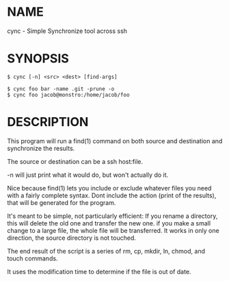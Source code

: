 NAME
====

cync - Simple Synchronize tool across ssh

SYNOPSIS
========

    $ cync [-n] <src> <dest> [find-args]

    $ cync foo bar -name .git -prune -o
    $ cync foo jacob@monstro:/home/jacob/foo

DESCRIPTION
===========

This program will run a find(1) command on both source and destination
and synchronize the results.

The source or destination can be a ssh host:file.

-n will just print what it would do, but won't actually do it.

Nice because find(1) lets you include or exclude whatever files you
need with a fairly complete syntax. Dont include the action (print of
the results), that will be generated for the program.

It's meant to be simple, not particularly efficient: If you rename a
directory, this will delete the old one and transfer the new one. if
you make a small change to a large file, the whole file will be
transferred. It works in only one direction, the source directory is
not touched.

The end result of the script is a series of rm, cp, mkdir, ln, chmod,
and touch commands.

It uses the modification time to determine if the file is out of date.

